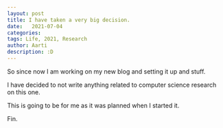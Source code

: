 ```yaml
---
layout: post
title: I have taken a very big decision.
date:   2021-07-04
categories:
tags: Life, 2021, Research
author: Aarti
description: :D
---
```


<!--more-->

So since now I am working on my new blog and setting it up and stuff.

I have decided to not write anything related to computer science research
on this one. 

This is going to be for me as it was planned when I started it. 




Fin. 










